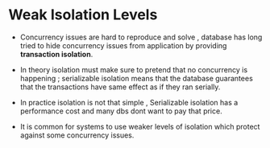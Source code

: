 #  Weak Isolation Levels

- Concurrency issues are hard to reproduce and solve , database has long tried to hide concurrency issues from application by providing **transaction isolation**.

- In theory isolation must make sure to pretend that no concurrency is happening ; serializable isolation means that the database guarantees that the transactions have same effect as if they ran serially.

- In practice isolation is not that simple , Serializable isolation has a performance cost and many dbs dont want to pay that price.

- It is common for systems to use weaker levels of isolation which protect against some concurrency issues. 


